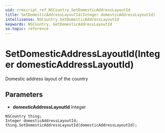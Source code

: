 ```yaml
---
uid: crmscript_ref_NSCountry_SetDomesticAddressLayoutId
title: SetDomesticAddressLayoutId(Integer domesticAddressLayoutId)
intellisense: NSCountry.SetDomesticAddressLayoutId
keywords: NSCountry, GetDomesticAddressLayoutId
so.topic: reference
---
```


# SetDomesticAddressLayoutId(Integer domesticAddressLayoutId)

Domestic address layout of the country

## Parameters

* **domesticAddressLayoutId** Integer

```crmscript
NSCountry thing;
Integer domesticAddressLayoutId;
thing.SetDomesticAddressLayoutId(domesticAddressLayoutId);
```


